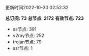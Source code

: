 更新时间2022-10-30 02:52:32

**总订阅: 73**
**总节点: 2172**
**有效节点: 723**
- ss节点: 391
- v2ray节点: 252
- trojan节点: 79
- ssr节点: 1
